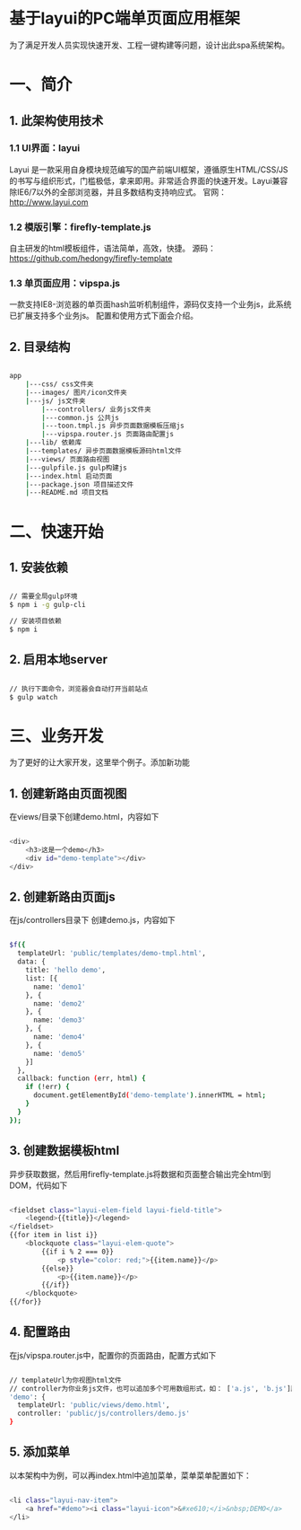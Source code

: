 # 基于layui的PC端单页面应用框架
为了满足开发人员实现快速开发、工程一键构建等问题，设计出此spa系统架构。

# 一、简介

## 1. 此架构使用技术

### 1.1 UI界面：layui

Layui 是一款采用自身模块规范编写的国产前端UI框架，遵循原生HTML/CSS/JS的书写与组织形式，门槛极低，拿来即用。非常适合界面的快速开发。Layui兼容除IE6/7以外的全部浏览器，并且多数结构支持响应式。
官网：http://www.layui.com

### 1.2 模版引擎：firefly-template.js

自主研发的html模板组件，语法简单，高效，快捷。
源码：https://github.com/hedongy/firefly-template

### 1.3 单页面应用：vipspa.js

一款支持IE8-浏览器的单页面hash监听机制组件，源码仅支持一个业务js，此系统已扩展支持多个业务js。
配置和使用方式下面会介绍。


## 2. 目录结构

``` bash

app
    |---css/ css文件夹
    |---images/ 图片/icon文件夹
    |---js/ js文件夹
        |---controllers/ 业务js文件夹
        |---common.js 公共js
        |---toon.tmpl.js 异步页面数据模板压缩js
        |---vipspa.router.js 页面路由配置js
    |---lib/ 依赖库
    |---templates/ 异步页面数据模板源码html文件
    |---views/ 页面路由视图
    |---gulpfile.js gulp构建js
    |---index.html 启动页面
    |---package.json 项目描述文件
    |---README.md 项目文档

```
# 二、快速开始

## 1. 安装依赖

``` bash

// 需要全局gulp环境
$ npm i -g gulp-cli

// 安装项目依赖
$ npm i

```

## 2. 启用本地server

``` bash

// 执行下面命令，浏览器会自动打开当前站点
$ gulp watch

```

# 三、业务开发

为了更好的让大家开发，这里举个例子。添加新功能

## 1. 创建新路由页面视图

在views/目录下创建demo.html，内容如下

``` bash

<div>
    <h3>这是一个demo</h3>
    <div id="demo-template"></div>
</div>

```

## 2. 创建新路由页面js

在js/controllers目录下 创建demo.js，内容如下

``` bash

$f({
  templateUrl: 'public/templates/demo-tmpl.html',
  data: {
    title: 'hello demo',
    list: [{
      name: 'demo1'
    }, {
      name: 'demo2'
    }, {
      name: 'demo3'
    }, {
      name: 'demo4'
    }, {
      name: 'demo5'
    }]
  },
  callback: function (err, html) {
    if (!err) {
      document.getElementById('demo-template').innerHTML = html;
    }
  }
});

```

## 3. 创建数据模板html

异步获取数据，然后用firefly-template.js将数据和页面整合输出完全html到DOM，代码如下

``` bash

<fieldset class="layui-elem-field layui-field-title">
    <legend>{{title}}</legend>
</fieldset>
{{for item in list i}}
    <blockquote class="layui-elem-quote">
        {{if i % 2 === 0}}
            <p style="color: red;">{{item.name}}</p>
        {{else}}
            <p>{{item.name}}</p>
        {{/if}}
    </blockquote>
{{/for}}

```

## 4. 配置路由

在js/vipspa.router.js中，配置你的页面路由，配置方式如下

``` bash

// templateUrl为你视图html文件
// controller为你业务js文件，也可以追加多个可用数组形式，如： ['a.js', 'b.js']顺序加载
'demo': {
  templateUrl: 'public/views/demo.html',
  controller: 'public/js/controllers/demo.js'
}

```

## 5. 添加菜单

以本架构中为例，可以再index.html中追加菜单，菜单菜单配置如下：

``` bash

<li class="layui-nav-item">
    <a href="#demo"><i class="layui-icon">&#xe610;</i>&nbsp;DEMO</a>
</li>

```



